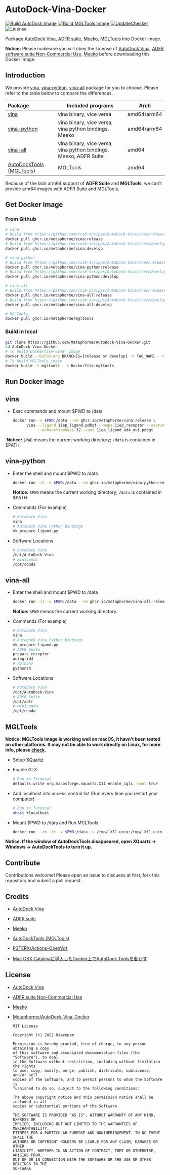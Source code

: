 # AutoDock-Vina-Docker

[![Build AutoDock Image](https://github.com/Metaphorme/AutoDock-Vina-Docker/actions/workflows/build_autodock.yml/badge.svg)](https://github.com/Metaphorme/AutoDock-Vina-Docker/actions/workflows/build_autodock.yml)
[![Build MGLTools Image](https://github.com/Metaphorme/AutoDock-Vina-Docker/actions/workflows/build_mgltools.yml/badge.svg)](https://github.com/Metaphorme/AutoDock-Vina-Docker/actions/workflows/build_mgltools.yml)
[![UpdateChecker](https://img.shields.io/badge/Update%20Checker-latest-green?logo=TryHackMe)](https://github.com/Metaphorme/AutoDock-Vina-Docker/actions/workflows/update-checker.yml)
![License](https://img.shields.io/github/license/Metaphorme/AutoDock-Vina-Docker?logo=opensourceinitiative)

Package [AutoDock Vina](https://github.com/ccsb-scripps/AutoDock-Vina), [ADFR suite](https://ccsb.scripps.edu/adfr/), [Meeko](https://github.com/forlilab/Meeko), [MGLTools](https://ccsb.scripps.edu/mgltools/) into Docker image.

**Notice:** Please makesure you will obey the License of [AutoDock Vina](https://autodock-vina.readthedocs.io/en/latest/citations.html), [ADFR software suite Non-Commercial Use](https://ccsb.scripps.edu/adfr/license/), [Meeko](https://github.com/forlilab/Meeko/blob/develop/LICENSE) before downloading this Docker image.

## Introduction

We provide [vina](https://github.com/users/Metaphorme/packages/container/package/vina), [vina-python](https://github.com/users/Metaphorme/packages/container/package/vina-python), [vina-all](https://github.com/users/Metaphorme/packages/container/package/vina-all) package for you to choose. Please refer to the table below to compare the differences.

| Package                                                      | Included programs                                            | Arch        |
| :----------------------------------------------------------- | ------------------------------------------------------------ | ----------- |
| [vina](https://github.com/users/Metaphorme/packages/container/package/vina) | vina binary, vice versa                                      | amd64/arm64 |
| [vina-python](https://github.com/users/Metaphorme/packages/container/package/vina-python) | vina binary, vice versa, vina python bindings, Meeko         | amd64/arm64 |
| [vina-all](https://github.com/users/Metaphorme/packages/container/package/vina-all) | vina binary, vice versa, vina python bindings, Meeko, ADFR Suite | amd64       |
| [AutoDockTools (MGLTools)](https://github.com/users/Metaphorme/packages/container/package/mgltools) | MGLTools                                                     | amd64       |

Because of the lack arm64 support of **ADFR Suite** and **MGLTools**, we can't provide arm64 images with ADFR Suite and MGLTools.

## Get Docker Image

### From Github

```bash
# vina
# Build from https://github.com/ccsb-scripps/AutoDock-Vina/tree/release
docker pull ghcr.io/metaphorme/vina:release
# Build from https://github.com/ccsb-scripps/AutoDock-Vina/tree/develop
docker pull ghcr.io/metaphorme/vina:develop

# vina-python
# Build from https://github.com/ccsb-scripps/AutoDock-Vina/tree/release
docker pull ghcr.io/metaphorme/vina-python:release
# Build from https://github.com/ccsb-scripps/AutoDock-Vina/tree/develop
docker pull ghcr.io/metaphorme/vina-python:develop

# vina-all
# Build from https://github.com/ccsb-scripps/AutoDock-Vina/tree/release
docker pull ghcr.io/metaphorme/vina-all:release
# Build from https://github.com/ccsb-scripps/AutoDock-Vina/tree/develop
docker pull ghcr.io/metaphorme/vina-all:develop

# MGLTools
docker pull ghcr.io/metaphorme/mgltools
```

### Build in local

```bash
git clone https://github.com/Metaphorme/AutoDock-Vina-Docker.git
cd AutoDock-Vina-Docker
# To build Dockerfile-vina* image
docker build --build-arg BRANCHES=[release or develop] -t TAG_NAME - < Dockerfile-vina-[name]
# To build MGLTools image
docker build -t mgltools - < Dockerfile-mgltools
```

## Run Docker Image

## vina

* Exec commands and mount $PWD to /data

  ```bash
  docker run -v $PWD:/data --rm ghcr.io/metaphorme/vina:release \
        vina --ligand 1iep_ligand.pdbqt --maps 1iep_receptor --scoring ad4 \
             --exhaustiveness 32 --out 1iep_ligand_ad4_out.pdbqt
  ```

​		**Notice:** `$PWD` means the current working directory; `/data` is contained in $PATH.

## vina-python

* Enter the shell and mount $PWD to /data

  ```bash
  docker run -it -v $PWD:/data --rm ghcr.io/metaphorme/vina-python:release
  ```

  **Notice:** `$PWD` means the current working directory; `/data` is contained in $PATH.

* Commands (For example)

  ```bash
  # AutoDock Vina
  vina
  # AutoDock Vina Python bindings
  mk_prepare_ligand.py
  ```

* Software Locations

  ```bash
  # AutoDock Vina
  /opt/AutoDock-Vina
  # miniconda
  /opt/conda
  ```

## vina-all

* Enter the shell and mount $PWD to /data

  ```bash
  docker run -it -v $PWD:/data --rm ghcr.io/metaphorme/vina-all:release
  ```

	**Notice:** `$PWD` means the current working directory.

* Commands (For example)

  ```bash
  # AutoDock Vina
  vina
  # AutoDock Vina Python bindings
  mk_prepare_ligand.py
  # ADFR Suite
  prepare_receptor
  autogrid4
  # Python2
  pythonsh
  ```

* Software Locations

  ```bash
  # AutoDock Vina
  /opt/AutoDock-Vina
  # ADFR Suite
  /opt/adfr
  # miniconda
  /opt/conda
  ```

## MGLTools

**Notice: MGLTools image is working well on macOS, it havn't been tested on other platforms. It may not be able to work directly on Linux, for more info, please [check](https://stackoverflow.com/questions/48546124/what-is-linux-equivalent-of-host-docker-internal).**

* Setup [XQuartz](https://www.xquartz.org/)

* Enable GLX

  ```bash
  # Run in Terminal
  defaults write org.macosforge.xquartz.X11 enable_iglx -bool true
  ```

* Add localhost into access control list (Run every time you restart your computer)

  ```bash
  # Run in Terminal
  xhost +localhost
  ```

* Mount $PWD to /data and Run MGLTools

  ```bash
  docker run --rm -it -v $PWD:/data -v /tmp/.X11-unix:/tmp/.X11-unix ghcr.io/metaphorme/mgltools
  ```

**Notice: If the window of AutoDockTools disappeared, open XQuartz -> Windows -> AutoDockTools to turn it up.**

## Contribute

Contributions welcome! Please open an issue to discuess at first, fork this repository and submit a pull request.

## Credits

* [AutoDock Vina](https://vina.scripps.edu/)

* [ADFR suite](https://ccsb.scripps.edu/adfr/)

* [Meeko](https://github.com/forlilab/Meeko/blob/develop/LICENSE)

* [AutoDockTools (MGLTools)](https://github.com/users/Metaphorme/packages/container/package/mgltools)

* [P3TERX/Actions-OpenWrt](https://github.com/P3TERX/Actions-OpenWrt)

* [Mac OSX Catalinaに導入したDocker上でAutoDock Toolsを動かす](https://itsuka-naritai.com/2020/10/27/mac-osx-catalina%e3%81%ab%e5%b0%8e%e5%85%a5%e3%81%97%e3%81%9fdocker%e4%b8%8a%e3%81%a7autodock-tools%e3%82%92%e5%8b%95%e3%81%8b%e3%81%99/)

## License

* [AutoDock Vina](https://autodock-vina.readthedocs.io/en/latest/citations.html)

* [ADFR suite Non-Commercial Use](https://ccsb.scripps.edu/adfr/license/)

* [Meeko](https://github.com/forlilab/Meeko/blob/develop/LICENSE)

* [Metaphorme/AutoDock-Vina-Docker](https://github.com/Metaphorme/AutoDock-Vina-Docker/blob/main/LICENSE)

  ```
  MIT License
  
  Copyright (c) 2022 Diazepam
  
  Permission is hereby granted, free of charge, to any person obtaining a copy
  of this software and associated documentation files (the "Software"), to deal
  in the Software without restriction, including without limitation the rights
  to use, copy, modify, merge, publish, distribute, sublicense, and/or sell
  copies of the Software, and to permit persons to whom the Software is
  furnished to do so, subject to the following conditions:
  
  The above copyright notice and this permission notice shall be included in all
  copies or substantial portions of the Software.
  
  THE SOFTWARE IS PROVIDED "AS IS", WITHOUT WARRANTY OF ANY KIND, EXPRESS OR
  IMPLIED, INCLUDING BUT NOT LIMITED TO THE WARRANTIES OF MERCHANTABILITY,
  FITNESS FOR A PARTICULAR PURPOSE AND NONINFRINGEMENT. IN NO EVENT SHALL THE
  AUTHORS OR COPYRIGHT HOLDERS BE LIABLE FOR ANY CLAIM, DAMAGES OR OTHER
  LIABILITY, WHETHER IN AN ACTION OF CONTRACT, TORT OR OTHERWISE, ARISING FROM,
  OUT OF OR IN CONNECTION WITH THE SOFTWARE OR THE USE OR OTHER DEALINGS IN THE
  SOFTWARE.
  ```
